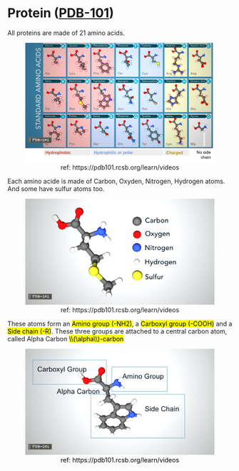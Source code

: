 # Protein ([PDB-101](https://pdb101.rcsb.org/learn/videos))

All proteins are made of 21 amino acids.
<center>
  <figure>
    <img src="./img/PROTEIN1.png" alt=" " >
    <figcaption>ref: https://pdb101.rcsb.org/learn/videos </figcaption>
  </figure>
</center>

Each amino acide is made of Carbon, Oxyden, Nitrogen, Hydrogen atoms. And some have sulfur atoms too.

<center>
  <figure>
    <img src="./img/protein2.png" alt=" " >
    <figcaption>ref: https://pdb101.rcsb.org/learn/videos </figcaption>
  </figure>
</center>
These atoms form an <mark>Amino group (-NH2)</mark>, a <mark>Carboxyl group (-COOH)</mark> and a <mark>Side chain (-R)</mark>. These three groups are attached to a central carbon atom, called Alpha Carbon <mark>\\(\alpha\\)-carbon
<center>
  <figure>
    <img src="./img/protein3.png" alt=" " >
    <figcaption>ref: https://pdb101.rcsb.org/learn/videos </figcaption>
  </figure>
</center>